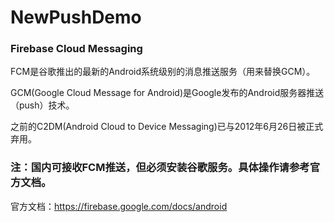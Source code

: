 # NewPushDemo
### Firebase Cloud Messaging
FCM是谷歌推出的最新的Android系统级别的消息推送服务（用来替换GCM）。

GCM(Google Cloud Message for Android)是Google发布的Android服务器推送（push）技术。

之前的C2DM(Android Cloud to Device Messaging)已与2012年6月26日被正式弃用。

### 注：国内可接收FCM推送，但必须安装谷歌服务。具体操作请参考官方文档。
官方文档：https://firebase.google.com/docs/android
